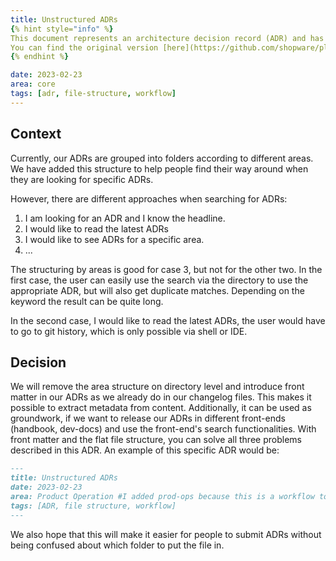```yaml
---
title: Unstructured ADRs
{% hint style="info" %}
This document represents an architecture decision record (ADR) and has been mirrored from the ADR section in our Shopware 6 repository.
You can find the original version [here](https://github.com/shopware/platform/blob/trunk/adr/2023-02-20-unstructured-adrs.md)
{% endhint %}

date: 2023-02-23
area: core
tags: [adr, file-structure, workflow]
--- 
```


## Context
Currently, our ADRs are grouped into folders according to different areas. We have added this structure to help people find their way around when they are looking for specific ADRs.

However, there are different approaches when searching for ADRs:
1) I am looking for an ADR and I know the headline.
2) I would like to read the latest ADRs
3) I would like to see ADRs for a specific area.
4) ...

The structuring by areas is good for case 3, but not for the other two. In the first case, the user can easily use the search via the directory to use the appropriate ADR, but will also get duplicate matches. Depending on the keyword the result can be quite long.

In the second case, I would like to read the latest ADRs, the user would have to go to git history, which is only possible via shell or IDE. 

## Decision

We will remove the area structure on directory level and introduce front matter in our ADRs as we already do in our changelog files. This makes it possible to extract metadata from content. Additionally, it can be used as groundwork, if we want to release our ADRs in different front-ends (handbook, dev-docs) and use the front-end's search functionalities.
With front matter and the flat file structure, you can solve all three problems described in this ADR. An example of this specific ADR would be:

```markdown
---
title: Unstructured ADRs
date: 2023-02-23
area: Product Operation #I added prod-ops because this is a workflow topic
tags: [ADR, file structure, workflow]
---
```

We also hope that this will make it easier for people to submit ADRs without being confused about which folder to put the file in.
